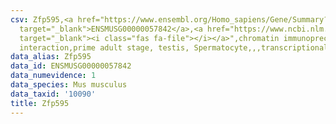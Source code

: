 ```yaml
---
csv: Zfp595,<a href="https://www.ensembl.org/Homo_sapiens/Gene/Summary?db=core;g=ENSMUSG00000057842"
  target="_blank">ENSMUSG00000057842</a>,<a href="https://www.ncbi.nlm.nih.gov/pubmed/25450459"
  target="_blank"><i class="fas fa-file"></i></a>",chromatin immunoprecipitation assay,direct
  interaction,prime adult stage, testis, Spermatocyte,,,transcriptional regulation,
data_alias: Zfp595
data_id: ENSMUSG00000057842
data_numevidence: 1
data_species: Mus musculus
data_taxid: '10090'
title: Zfp595
---
```

